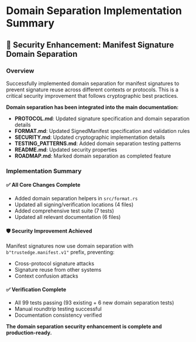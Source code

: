 <!--
Copyright (c) 2025 TRUSTEDGE LABS LLC
MPL-2.0: https://mozilla.org/MPL/2.0/
Project: trustedge — Privacy and trust at the edge.
GitHub: https://github.com/TrustEdge-Labs/trustedge
-->


# Domain Separation Implementation Summary

## 🔐 Security Enhancement: Manifest Signature Domain Separation

### Overview
Successfully implemented domain separation for manifest signatures to prevent signature reuse across different contexts or protocols. This is a critical security improvement that follows cryptographic best practices.

**Domain separation has been integrated into the main documentation:**
- **PROTOCOL.md**: Updated signature specification and domain separation details
- **FORMAT.md**: Updated SignedManifest specification and validation rules  
- **SECURITY.md**: Updated cryptographic implementation details
- **TESTING_PATTERNS.md**: Added domain separation testing patterns
- **README.md**: Updated security properties
- **ROADMAP.md**: Marked domain separation as completed feature

### Implementation Summary

#### ✅ **All Core Changes Complete**
- Added domain separation helpers in `src/format.rs`
- Updated all signing/verification locations (4 files)
- Added comprehensive test suite (7 tests)
- Updated all relevant documentation (6 files)

#### 🛡️ **Security Improvement Achieved**
Manifest signatures now use domain separation with `b"trustedge.manifest.v1"` prefix, preventing:
- Cross-protocol signature attacks
- Signature reuse from other systems
- Context confusion attacks

#### ✅ **Verification Complete**
- All 99 tests passing (93 existing + 6 new domain separation tests)
- Manual roundtrip testing successful
- Documentation consistency verified

**The domain separation security enhancement is complete and production-ready.**
